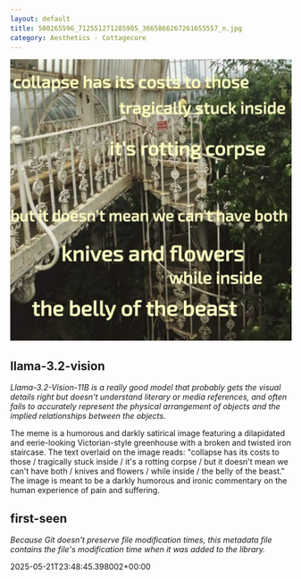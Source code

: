 ```yaml
---
layout: default
title: 500265596_712551271285905_3665866267261655557_n.jpg
category: Aesthetics - Cottagecore
---
```


<div markdown="0"><a href="500265596_712551271285905_3665866267261655557_n.jpg"><img class="photo" src="500265596_712551271285905_3665866267261655557_n.jpg" /></a>

<h2>llama-3.2-vision</h2>
<p><i>Llama-3.2-Vision-11B is a really good model that probably gets the visual details right but doesn't understand literary or media references, and often fails to accurately represent the physical arrangement of objects and the implied relationships between the objects.</i></p>
<p>The meme is a humorous and darkly satirical image featuring a dilapidated and eerie-looking Victorian-style greenhouse with a broken and twisted iron staircase. The text overlaid on the image reads: &quot;collapse has its costs to those / tragically stuck inside / it&#x27;s a rotting corpse / but it doesn&#x27;t mean we can&#x27;t have both / knives and flowers / while inside / the belly of the beast.&quot; The image is meant to be a darkly humorous and ironic commentary on the human experience of pain and suffering.</p>

<h2>first-seen</h2>
<p><i>Because Git doesn't preserve file modification times, this metadata file contains the file's modification time when it was added to the library.</i></p>
<p>2025-05-21T23:48:45.398002+00:00</p>

</div>

